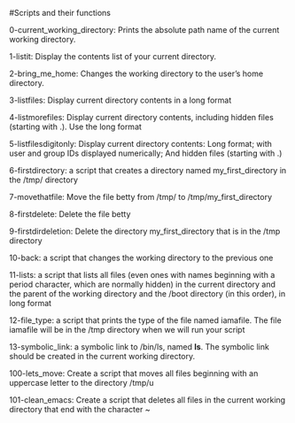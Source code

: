 #Scripts and their functions

0-current_working_directory:  Prints the absolute path name of the current working directory.

1-listit:  Display the contents list of your current directory.

2-bring_me_home:  Changes the working directory to the user’s home directory.

 3-listfiles: Display current directory contents in a long format

 4-listmorefiles: Display current directory contents, including hidden files (starting with .). Use the long format

 5-listfilesdigitonly: Display current directory contents: Long format; with user and group IDs displayed numerically; And hidden files (starting with .)

 6-firstdirectory: a script that creates a directory named my_first_directory in the /tmp/ directory

 7-movethatfile: Move the file betty from /tmp/ to /tmp/my_first_directory

 8-firstdelete: Delete the file betty

 9-firstdirdeletion: Delete the directory my_first_directory that is in the /tmp directory

 10-back: a script that changes the working directory to the previous one

 11-lists: a script that lists all files (even ones with names beginning with a period character, which are normally hidden) in the current directory and the parent of the working directory and the /boot directory (in this order), in long format

 12-file_type: a script that prints the type of the file named iamafile. The file iamafile will be in the /tmp directory when we will run your script

 13-symbolic_link: a symbolic link to /bin/ls, named __ls__. The symbolic link should be created in the current working directory.

 100-lets_move: Create a script that moves all files beginning with an uppercase letter to the directory /tmp/u

 101-clean_emacs: Create a script that deletes all files in the current working directory that end with the character ~
